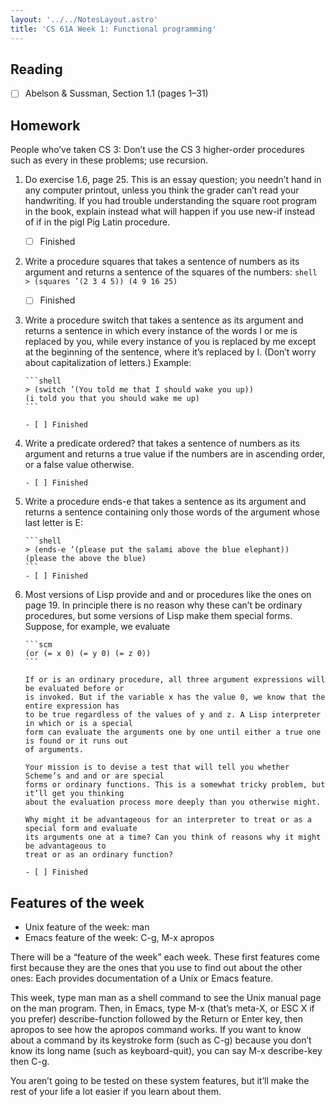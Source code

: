 ```yaml
---
layout: '../../NotesLayout.astro'
title: 'CS 61A Week 1: Functional programming'
---
```


## Reading

- [ ] Abelson & Sussman, Section 1.1 (pages 1–31)

## Homework

People who’ve taken CS 3: Don’t use the CS 3 higher-order procedures such as every in these problems; use recursion.

1.  Do exercise 1.6, page 25. This is an essay question; you needn’t hand in any computer printout, unless you think the
    grader can’t read your handwriting. If you had trouble understanding the square root program in the book, explain
    instead what will happen if you use new-if instead of if in the pigl Pig Latin procedure.

    - [ ] Finished

2.  Write a procedure squares that takes a sentence of numbers as its argument and returns a sentence of the squares of
    the numbers: `shell > (squares ’(2 3 4 5)) (4 9 16 25) `

    - [ ] Finished

3.  Write a procedure switch that takes a sentence as its argument and returns a sentence in which every instance of the
    words I or me is replaced by you, while every instance of you is replaced by me except at the beginning of the
    sentence, where it’s replaced by I. (Don’t worry about capitalization of letters.) Example:

        ```shell
        > (switch ’(You told me that I should wake you up))
        (i told you that you should wake me up)
        ```

        - [ ] Finished

4.  Write a predicate ordered? that takes a sentence of numbers as its argument and returns a true value if the numbers
    are in ascending order, or a false value otherwise.

        - [ ] Finished

5.  Write a procedure ends-e that takes a sentence as its argument and returns a sentence containing only those words of
    the argument whose last letter is E:

        ```shell
        > (ends-e ’(please put the salami above the blue elephant))
        (please the above the blue)
        ```
        - [ ] Finished

6.  Most versions of Lisp provide and and or procedures like the ones on page 19. In principle there is no reason why
    these can’t be ordinary procedures, but some versions of Lisp make them special forms. Suppose, for example, we
    evaluate

        ```scm
        (or (= x 0) (= y 0) (= z 0))
        ```

        If or is an ordinary procedure, all three argument expressions will be evaluated before or
        is invoked. But if the variable x has the value 0, we know that the entire expression has
        to be true regardless of the values of y and z. A Lisp interpreter in which or is a special
        form can evaluate the arguments one by one until either a true one is found or it runs out
        of arguments.

        Your mission is to devise a test that will tell you whether Scheme’s and and or are special
        forms or ordinary functions. This is a somewhat tricky problem, but it’ll get you thinking
        about the evaluation process more deeply than you otherwise might.

        Why might it be advantageous for an interpreter to treat or as a special form and evaluate
        its arguments one at a time? Can you think of reasons why it might be advantageous to
        treat or as an ordinary function?

        - [ ] Finished

## Features of the week

- Unix feature of the week: man
- Emacs feature of the week: C-g, M-x apropos

There will be a “feature of the week” each week. These first features come first because they are the ones that you use
to find out about the other ones: Each provides documentation of a Unix or Emacs feature.

This week, type man man as a shell command to see the Unix manual page on the man program. Then, in Emacs, type M-x
(that’s meta-X, or ESC X if you prefer) describe-function followed by the Return or Enter key, then apropos to see how
the apropos command works. If you want to know about a command by its keystroke form (such as C-g) because you don’t
know its long name (such as keyboard-quit), you can say M-x describe-key then C-g.

You aren’t going to be tested on these system features, but it’ll make the rest of your life a lot easier if you learn
about them.
